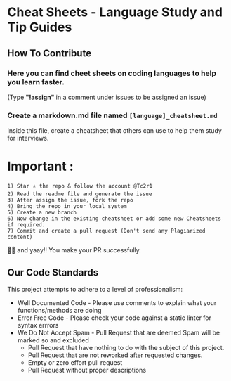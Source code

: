 # Cheat Sheets - Language Study and Tip Guides
## How To Contribute

### Here you can find cheet sheets on coding languages to help you learn faster.

(Type **"!assign"** in a comment under issues to be assigned an issue)

### Create a markdown.md file named `[language]_cheatsheet.md`

Inside this file, create a cheatsheet that others can use to help them study for interviews.


# Important :

```
1) Star ⭐ the repo & follow the account @Tc2r1
2) Read the readme file and generate the issue
3) After assign the issue, fork the repo
4) Bring the repo in your local system
5) Create a new branch 
6) Now change in the existing cheatsheet or add some new Cheatsheets if required.
7) Commit and create a pull request (Don't send any Plagiarized content)
```

🥳🥳 and yaay!! You make your PR successfully.

## Our Code Standards

This project attempts to adhere to a level of professionalism:

* Well Documented Code - Please use comments to explain what your functions/methods are doing
* Error Free Code - Please check your code against a static linter for syntax errrors
* We Do Not Accept Spam - Pull Request that are deemed Spam will be marked so and excluded
  * Pull Request that have nothing to do with the subject of this project.
  * Pull Request that are not reworked after requested changes.
  * Empty or zero effort pull request
  * Pull Request without proper descriptions